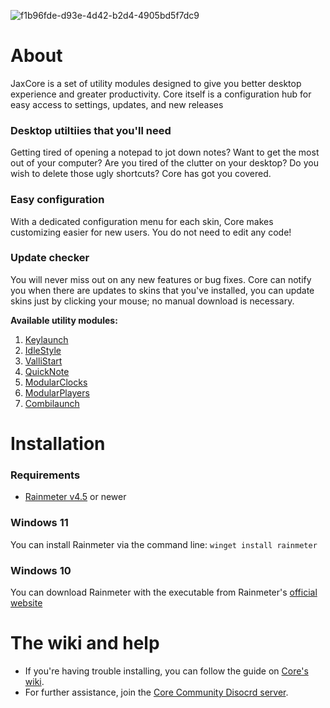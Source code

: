 
![f1b96fde-d93e-4d42-b2d4-4905bd5f7dc9](https://user-images.githubusercontent.com/80020581/144406208-38b04189-d291-4c8b-8a3f-4b43236b1ce5.png)

# About
JaxCore is a set of utility modules designed to give you better desktop experience and greater productivity. Core itself is a configuration hub for easy access to settings, updates, and new releases

### Desktop utiltiies that you'll need
Getting tired of opening a notepad to jot down notes? Want to get the most out of your computer? Are you tired of the clutter on your desktop? Do you wish to delete those ugly shortcuts? Core has got you covered.
### Easy configuration
With a dedicated configuration menu for each skin, Core makes customizing easier for new users. You do not need to edit any code!
### Update checker
You will never miss out on any new features or bug fixes. Core can notify you when there are updates to skins that you've installed, you can update skins just by clicking your mouse; no manual download is necessary.

**Available utility modules:**
1. [Keylaunch](https://github.com/Jax-Core/Keylaunch)
2. [IdleStyle](https://github.com/Jax-Core/IdleStyle)
3. [ValliStart](https://github.com/Jax-Core/ValliStart)
4. [QuickNote](https://github.com/Jax-Core/QuickNote)
5. [ModularClocks](https://github.com/Jax-Core/Modularclocks)
6. [ModularPlayers](https://github.com/Jax-Core/ModularPlayers)
7. [Combilaunch](https://github.com/Jax-Core/Combilaunch)

# Installation
### Requirements
- [Rainmeter v4.5](https://www.rainmeter.net/) or newer
### Windows 11
You can install Rainmeter via the command line:
```winget install rainmeter```
### Windows 10
You can download Rainmeter with the executable from Rainmeter's [official website](https://www.rainmeter.net/)

# The wiki and help
- If you're having trouble installing, you can follow the guide on [Core's wiki](https://github.com/Jax-Core/JaxCore/wiki).
- For further assistance, join the [Core Community Disocrd server](https://discord.gg/JmgehPSDD6).
